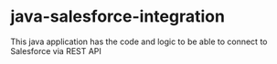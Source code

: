 # java-salesforce-integration
This java application has the code and logic to be able to connect to Salesforce via REST API
